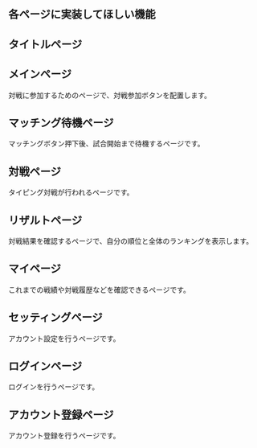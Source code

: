 ## 各ページに実装してほしい機能

## タイトルページ



## メインページ
対戦に参加するためのページで、対戦参加ボタンを配置します。



## マッチング待機ページ
マッチングボタン押下後、試合開始まで待機するページです。



## 対戦ページ
タイピング対戦が行われるページです。



## リザルトページ
対戦結果を確認するページで、自分の順位と全体のランキングを表示します。



## マイページ
これまでの戦績や対戦履歴などを確認できるページです。



## セッティングページ
アカウント設定を行うページです。



## ログインページ
ログインを行うページです。



## アカウント登録ページ
アカウント登録を行うページです。